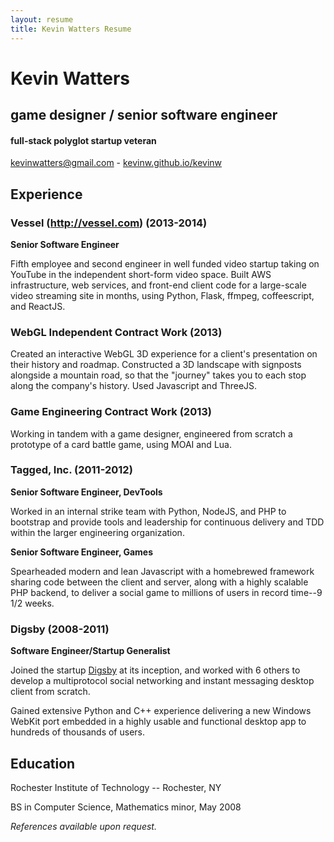 ```yaml
---
layout: resume
title: Kevin Watters Resume
---
```


# Kevin Watters

## game designer / senior software engineer

#### full-stack polyglot startup veteran

[kevinwatters@gmail.com](mailto:kevinwatters@gmail.com) - [kevinw.github.io/kevinw](http://github.com/kevinw)

## Experience

### Vessel (http://vessel.com) (2013-2014)

__Senior Software Engineer__

Fifth employee and second engineer in well funded video startup taking on YouTube in the independent short-form video space. Built AWS infrastructure, web services, and front-end client code for a large-scale video streaming site in months, using Python, Flask, ffmpeg, coffeescript, and ReactJS.

### WebGL Independent Contract Work (2013)

Created an interactive WebGL 3D experience for a client's presentation on their history and roadmap. Constructed a 3D landscape with signposts alongside a mountain road, so that the "journey" takes you to each stop along the company's history. Used Javascript and ThreeJS.

### Game Engineering Contract Work (2013)

Working in tandem with a game designer, engineered from scratch a prototype of a card battle game, using MOAI and Lua.

### Tagged, Inc.  (2011-2012)

__Senior Software Engineer, DevTools__

Worked in an internal strike team with Python, NodeJS, and PHP to bootstrap and provide tools and leadership for continuous delivery and TDD within the larger engineering organization.

__Senior Software Engineer, Games__

Spearheaded modern and lean Javascript with a homebrewed framework sharing code between the client and server, along with a highly scalable PHP backend, to deliver a social game to millions of users in record time--9 1/2 weeks.

### Digsby (2008-2011)

__Software Engineer/Startup Generalist__

Joined the startup [Digsby](http://www.digsby.com) at its inception, and worked with 6 others to develop a multiprotocol social networking and instant messaging desktop client from scratch.

Gained extensive Python and C++ experience delivering a new Windows WebKit port embedded in a highly usable and functional desktop app to hundreds of thousands of users.

## Education

Rochester Institute of Technology -- Rochester, NY

BS in Computer Science, Mathematics minor, May 2008

*References available upon request.*
